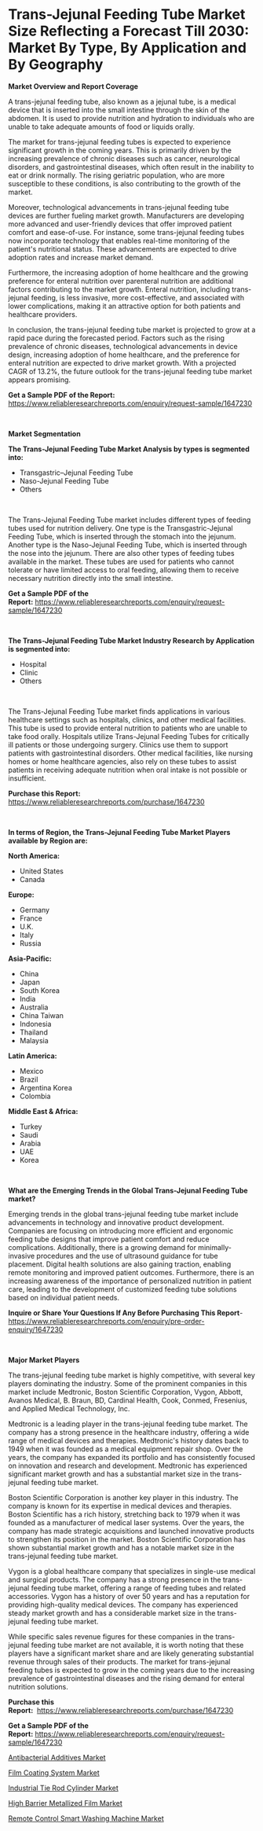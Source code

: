 <p><h1>Trans-Jejunal Feeding Tube Market Size Reflecting a Forecast Till 2030: Market By Type, By Application and By Geography</h1></p><p><strong>Market Overview and Report Coverage</strong></p>
<p><p>A trans-jejunal feeding tube, also known as a jejunal tube, is a medical device that is inserted into the small intestine through the skin of the abdomen. It is used to provide nutrition and hydration to individuals who are unable to take adequate amounts of food or liquids orally.</p><p>The market for trans-jejunal feeding tubes is expected to experience significant growth in the coming years. This is primarily driven by the increasing prevalence of chronic diseases such as cancer, neurological disorders, and gastrointestinal diseases, which often result in the inability to eat or drink normally. The rising geriatric population, who are more susceptible to these conditions, is also contributing to the growth of the market.</p><p>Moreover, technological advancements in trans-jejunal feeding tube devices are further fueling market growth. Manufacturers are developing more advanced and user-friendly devices that offer improved patient comfort and ease-of-use. For instance, some trans-jejunal feeding tubes now incorporate technology that enables real-time monitoring of the patient's nutritional status. These advancements are expected to drive adoption rates and increase market demand.</p><p>Furthermore, the increasing adoption of home healthcare and the growing preference for enteral nutrition over parenteral nutrition are additional factors contributing to the market growth. Enteral nutrition, including trans-jejunal feeding, is less invasive, more cost-effective, and associated with lower complications, making it an attractive option for both patients and healthcare providers.</p><p>In conclusion, the trans-jejunal feeding tube market is projected to grow at a rapid pace during the forecasted period. Factors such as the rising prevalence of chronic diseases, technological advancements in device design, increasing adoption of home healthcare, and the preference for enteral nutrition are expected to drive market growth. With a projected CAGR of 13.2%, the future outlook for the trans-jejunal feeding tube market appears promising.</p></p>
<p><strong>Get a Sample PDF of the Report:</strong> <a href="https://www.reliableresearchreports.com/enquiry/request-sample/1647230">https://www.reliableresearchreports.com/enquiry/request-sample/1647230</a></p>
<p>&nbsp;</p>
<p><strong>Market Segmentation</strong></p>
<p><strong>The Trans-Jejunal Feeding Tube Market Analysis by types is segmented into:</strong></p>
<p><ul><li>Transgastric–Jejunal Feeding Tube</li><li>Naso-Jejunal Feeding Tube</li><li>Others</li></ul></p>
<p>&nbsp;</p>
<p><p>The Trans-Jejunal Feeding Tube market includes different types of feeding tubes used for nutrition delivery. One type is the Transgastric-Jejunal Feeding Tube, which is inserted through the stomach into the jejunum. Another type is the Naso-Jejunal Feeding Tube, which is inserted through the nose into the jejunum. There are also other types of feeding tubes available in the market. These tubes are used for patients who cannot tolerate or have limited access to oral feeding, allowing them to receive necessary nutrition directly into the small intestine.</p></p>
<p><strong>Get a Sample PDF of the Report:</strong>&nbsp;<a href="https://www.reliableresearchreports.com/enquiry/request-sample/1647230">https://www.reliableresearchreports.com/enquiry/request-sample/1647230</a></p>
<p>&nbsp;</p>
<p><strong>The Trans-Jejunal Feeding Tube Market Industry Research by Application is segmented into:</strong></p>
<p><ul><li>Hospital</li><li>Clinic</li><li>Others</li></ul></p>
<p>&nbsp;</p>
<p><p>The Trans-Jejunal Feeding Tube market finds applications in various healthcare settings such as hospitals, clinics, and other medical facilities. This tube is used to provide enteral nutrition to patients who are unable to take food orally. Hospitals utilize Trans-Jejunal Feeding Tubes for critically ill patients or those undergoing surgery. Clinics use them to support patients with gastrointestinal disorders. Other medical facilities, like nursing homes or home healthcare agencies, also rely on these tubes to assist patients in receiving adequate nutrition when oral intake is not possible or insufficient.</p></p>
<p><strong>Purchase this Report:</strong>&nbsp; <a href="https://www.reliableresearchreports.com/purchase/1647230">https://www.reliableresearchreports.com/purchase/1647230</a></p>
<p>&nbsp;</p>
<p><strong>In terms of Region, the Trans-Jejunal Feeding Tube Market Players available by Region are:</strong></p>
<p>
    <p> <strong> North America: </strong>
        <ul>
            <li>United States</li>
            <li>Canada</li>
        </ul>
        </p> 
    <p> <strong> Europe: </strong>
        <ul>
            <li>Germany</li>
            <li>France</li>
            <li>U.K.</li>
            <li>Italy</li>
            <li>Russia</li>
        </ul>
        </p> 
    <p> <strong> Asia-Pacific: </strong>
        <ul>
            <li>China</li>
            <li>Japan</li>
            <li>South Korea</li>
            <li>India</li>
            <li>Australia</li>
            <li>China Taiwan</li>
            <li>Indonesia</li>
            <li>Thailand</li>
            <li>Malaysia</li>
        </ul>
        </p> 
    <p> <strong> Latin America: </strong>
        <ul>
            <li>Mexico</li>
            <li>Brazil</li>
            <li>Argentina Korea</li>
            <li>Colombia</li>
        </ul>
        </p> 
    <p> <strong> Middle East & Africa: </strong>
        <ul>
            <li>Turkey</li>
            <li>Saudi</li>
            <li>Arabia</li>
            <li>UAE</li>
            <li>Korea</li>
        </ul>
    </p>
    </p>
<p>&nbsp;</p>
<p><strong>What are the Emerging Trends in the Global Trans-Jejunal Feeding Tube market?</strong></p>
<p><p>Emerging trends in the global trans-jejunal feeding tube market include advancements in technology and innovative product development. Companies are focusing on introducing more efficient and ergonomic feeding tube designs that improve patient comfort and reduce complications. Additionally, there is a growing demand for minimally-invasive procedures and the use of ultrasound guidance for tube placement. Digital health solutions are also gaining traction, enabling remote monitoring and improved patient outcomes. Furthermore, there is an increasing awareness of the importance of personalized nutrition in patient care, leading to the development of customized feeding tube solutions based on individual patient needs.</p></p>
<p><strong>Inquire or Share Your Questions If Any Before Purchasing This Report</strong>- <a href="https://www.reliableresearchreports.com/enquiry/pre-order-enquiry/1647230">https://www.reliableresearchreports.com/enquiry/pre-order-enquiry/1647230</a></p>
<p>&nbsp;</p>
<p><strong>Major Market Players</strong></p>
<p><p>The trans-jejunal feeding tube market is highly competitive, with several key players dominating the industry. Some of the prominent companies in this market include Medtronic, Boston Scientific Corporation, Vygon, Abbott, Avanos Medical, B. Braun, BD, Cardinal Health, Cook, Conmed, Fresenius, and Applied Medical Technology, Inc.</p><p>Medtronic is a leading player in the trans-jejunal feeding tube market. The company has a strong presence in the healthcare industry, offering a wide range of medical devices and therapies. Medtronic's history dates back to 1949 when it was founded as a medical equipment repair shop. Over the years, the company has expanded its portfolio and has consistently focused on innovation and research and development. Medtronic has experienced significant market growth and has a substantial market size in the trans-jejunal feeding tube market.</p><p>Boston Scientific Corporation is another key player in this industry. The company is known for its expertise in medical devices and therapies. Boston Scientific has a rich history, stretching back to 1979 when it was founded as a manufacturer of medical laser systems. Over the years, the company has made strategic acquisitions and launched innovative products to strengthen its position in the market. Boston Scientific Corporation has shown substantial market growth and has a notable market size in the trans-jejunal feeding tube market.</p><p>Vygon is a global healthcare company that specializes in single-use medical and surgical products. The company has a strong presence in the trans-jejunal feeding tube market, offering a range of feeding tubes and related accessories. Vygon has a history of over 50 years and has a reputation for providing high-quality medical devices. The company has experienced steady market growth and has a considerable market size in the trans-jejunal feeding tube market.</p><p>While specific sales revenue figures for these companies in the trans-jejunal feeding tube market are not available, it is worth noting that these players have a significant market share and are likely generating substantial revenue through sales of their products. The market for trans-jejunal feeding tubes is expected to grow in the coming years due to the increasing prevalence of gastrointestinal diseases and the rising demand for enteral nutrition solutions.</p></p>
<p><strong>Purchase this Report:</strong>&nbsp;&nbsp;<a href="https://www.reliableresearchreports.com/purchase/1647230">https://www.reliableresearchreports.com/purchase/1647230</a></p>
<p></p>
<p><strong>Get a Sample PDF of the Report:</strong>&nbsp;<a href="https://www.reliableresearchreports.com/enquiry/request-sample/1647230">https://www.reliableresearchreports.com/enquiry/request-sample/1647230</a></p>
<p><p><a href="https://medium.com/@madelynhowe/antibacterial-additives-market-competitive-analysis-market-trends-and-forecast-to-2030-033922df1167">Antibacterial Additives Market</a></p><p><a href="https://medium.com/@ebbakautzer/film-coating-system-market-analysis-its-cagr-market-segmentation-and-global-industry-overview-48edefff365e">Film Coating System Market</a></p><p><a href="https://github.com/ChiragRP21/Market-Research-Report-List-1/blob/main/industrial-tie-rod-cylinder-market.md">Industrial Tie Rod Cylinder Market</a></p><p><a href="https://medium.com/@madelynhowe/high-barrier-metallized-film-market-comprehensive-assessment-by-type-application-and-geography-c9560b98c91b">High Barrier Metallized Film Market</a></p><p><a href="https://github.com/Chiragrp22/Market-Research-Report-List-1/blob/main/remote-control-smart-washing-machine-market.md">Remote Control Smart Washing Machine Market</a></p></p>